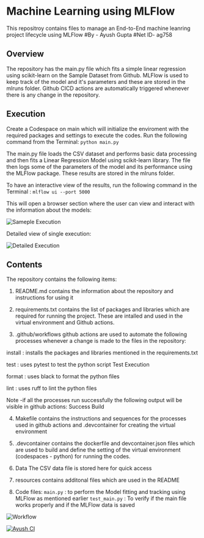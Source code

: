 # Machine Learning using MLFlow
This repositroy contains files to manage an End-to-End machine leanring project lifecycle using MLFlow
#By - Ayush Gupta
#Net ID- ag758

## Overview
The repository has the main.py file which fits a simple linear regression using scikit-learn on the Sample Dataset from Github.
MLFlow is used to keep track of the model and it's parameters and these are stored in the mlruns folder. Github CICD actions are automatically triggered whenever there is any change in the repository.

## Execution
Create a Codespace on main which will initialize the enviroment with the required packages and settings to execute the codes. Run the following command from the Terminal:
```python main.py```

The main.py file loads the CSV dataset and performs basic data processing and then fits a Linear Regression Model using scikit-learn library.
The file then logs some of the parameters of the model and its performance using the MLFlow package. These results are stored in the mlruns folder.

To have an interactive view of the results, run the following command in the Terminal :
```mlflow ui --port 5000```

This will open a browser section where the user can view and interact with the information about the models:

![ Sameple Execution](https://github.com/nogibjj/Week_12_Mini_Project_Ayush/blob/main/sample_execution.png)

Detailed view of single execution:

![ Detailed Execution](https://github.com/nogibjj/Week_12_Mini_Project_Ayush/blob/main/sample_execution_2.png)


## Contents
The repository contains the following items:

1. README.md
contains the information about the repository and instructions for using it

2. requirements.txt
contains the list of packages and libraries which are required for running the project. These are intalled and used in the virtual environment and Github actions.

3. .github/workflows
github actions are used to automate the following processes whenever a change is made to the files in the repository:

install : installs the packages and libraries mentioned in the requirements.txt

test : uses pytest to test the python script Test Execution

format : uses black to format the python files

lint : uses ruff to lint the python files

Note -if all the processes run successfully the following output will be visible in github actions: Success Build

4. Makefile
contains the instructions and sequences for the processes used in github actions and .devcontainer for creating the virtual environment

5. .devcontainer
contains the dockerfile and devcontainer.json files which are used to build and define the setting of the virtual environment (codespaces - python) for running the codes.

6. Data
The CSV data file is stored here for quick access

7. resources
contains additonal files which are used in the README

8. Code files:
```main.py``` : to perform the Model fitting and tracking using MLFlow as mentioned earlier
```test_main.py``` : To verify if the main file works properly and if the MLFlow data is saved


![Workflow](https://github.com/ayushg245/IDS-706-Proj1/blob/main/GitHub.png)



[![Ayush CI](https://github.com/ayushg245/IDS-706-Proj1/actions/workflows/cicd.yml/badge.svg)](https://github.com/ayushg245/IDS-706-Proj1/actions/workflows/cicd.yml)

